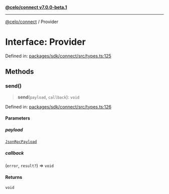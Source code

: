 [**@celo/connect v7.0.0-beta.1**](../README.md)

***

[@celo/connect](../globals.md) / Provider

# Interface: Provider

Defined in: [packages/sdk/connect/src/types.ts:125](https://github.com/celo-org/developer-tooling/blob/master/packages/sdk/connect/src/types.ts#L125)

## Methods

### send()

> **send**(`payload`, `callback`): `void`

Defined in: [packages/sdk/connect/src/types.ts:126](https://github.com/celo-org/developer-tooling/blob/master/packages/sdk/connect/src/types.ts#L126)

#### Parameters

##### payload

[`JsonRpcPayload`](JsonRpcPayload.md)

##### callback

(`error`, `result?`) => `void`

#### Returns

`void`
